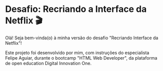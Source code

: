 # Desafio: Recriando a Interface da Netflix :clapper:

Olá! Seja bem-vinda(o) à minha versão do desafio "Recriando  Interface da Netflix"!

Este projeto foi desenvolvido por mim, com instruções do especialista Felipe Aguiar, durante o bootcamp "HTML Web Developer", da plataforma de open education Digital Innovation One.